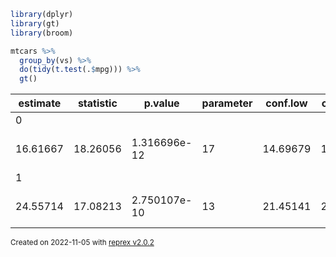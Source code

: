 ``` r
library(dplyr)
library(gt)
library(broom)

mtcars %>%
  group_by(vs) %>%
  do(tidy(t.test(.$mpg))) %>%
  gt()
```
<table class="gt_table">
  
  <thead class="gt_col_headings">
    <tr>
      <th class="gt_col_heading gt_columns_bottom_border gt_right" rowspan="1" colspan="1" scope="col">estimate</th>
      <th class="gt_col_heading gt_columns_bottom_border gt_right" rowspan="1" colspan="1" scope="col">statistic</th>
      <th class="gt_col_heading gt_columns_bottom_border gt_right" rowspan="1" colspan="1" scope="col">p.value</th>
      <th class="gt_col_heading gt_columns_bottom_border gt_right" rowspan="1" colspan="1" scope="col">parameter</th>
      <th class="gt_col_heading gt_columns_bottom_border gt_right" rowspan="1" colspan="1" scope="col">conf.low</th>
      <th class="gt_col_heading gt_columns_bottom_border gt_right" rowspan="1" colspan="1" scope="col">conf.high</th>
      <th class="gt_col_heading gt_columns_bottom_border gt_left" rowspan="1" colspan="1" scope="col">method</th>
      <th class="gt_col_heading gt_columns_bottom_border gt_left" rowspan="1" colspan="1" scope="col">alternative</th>
    </tr>
  </thead>
  <tbody class="gt_table_body">
    <tr class="gt_group_heading_row">
      <td colspan="8" class="gt_group_heading">0</td>
    </tr>
    <tr class="gt_row_group_first"><td class="gt_row gt_right">16.61667</td>
<td class="gt_row gt_right">18.26056</td>
<td class="gt_row gt_right">1.316696e-12</td>
<td class="gt_row gt_right">17</td>
<td class="gt_row gt_right">14.69679</td>
<td class="gt_row gt_right">18.53655</td>
<td class="gt_row gt_left">One Sample t-test</td>
<td class="gt_row gt_left">two.sided</td></tr>
    <tr class="gt_group_heading_row">
      <td colspan="8" class="gt_group_heading">1</td>
    </tr>
    <tr class="gt_row_group_first"><td class="gt_row gt_right">24.55714</td>
<td class="gt_row gt_right">17.08213</td>
<td class="gt_row gt_right">2.750107e-10</td>
<td class="gt_row gt_right">13</td>
<td class="gt_row gt_right">21.45141</td>
<td class="gt_row gt_right">27.66287</td>
<td class="gt_row gt_left">One Sample t-test</td>
<td class="gt_row gt_left">two.sided</td></tr>
  </tbody>
  
  
</table>
</div>

<sup>Created on 2022-11-05 with [reprex v2.0.2](https://reprex.tidyverse.org)</sup>
